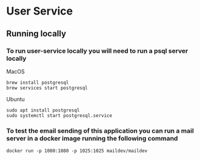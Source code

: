 # User Service


## Running locally

### To run user-service locally you will need to run a psql server locally

MacOS

    brew install postgresql
    brew services start postgresql

Ubuntu 

    sudo apt install postgresql
    sudo systemctl start postgresql.service



### To test the email sending of this application you can run a mail server in a docker image running the following command

    docker run -p 1080:1080 -p 1025:1025 maildev/maildev
